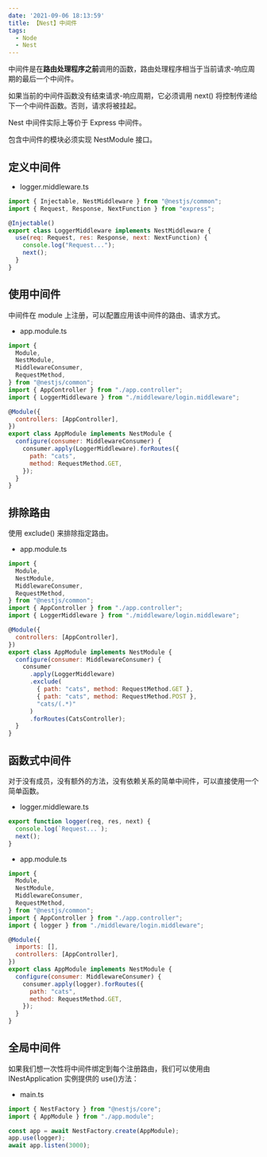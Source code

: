 ```yaml
---
date: '2021-09-06 18:13:59'
title: 【Nest】中间件
tags:
  - Node
  - Nest
---
```


中间件是在**路由处理程序之前**调用的函数，路由处理程序相当于当前请求-响应周期的最后一个中间件。

如果当前的中间件函数没有结束请求-响应周期，它必须调用 next() 将控制传递给下一个中间件函数。否则，请求将被挂起。

Nest 中间件实际上等价于 Express 中间件。

包含中间件的模块必须实现 NestModule 接口。

## 定义中间件

- logger.middleware.ts

```js
import { Injectable, NestMiddleware } from "@nestjs/common";
import { Request, Response, NextFunction } from "express";

@Injectable()
export class LoggerMiddleware implements NestMiddleware {
  use(req: Request, res: Response, next: NextFunction) {
    console.log("Request...");
    next();
  }
}
```

## 使用中间件

中间件在 module 上注册，可以配置应用该中间件的路由、请求方式。

- app.module.ts

```js
import {
  Module,
  NestModule,
  MiddlewareConsumer,
  RequestMethod,
} from "@nestjs/common";
import { AppController } from "./app.controller";
import { LoggerMiddleware } from "./middleware/login.middleware";

@Module({
  controllers: [AppController],
})
export class AppModule implements NestModule {
  configure(consumer: MiddlewareConsumer) {
    consumer.apply(LoggerMiddleware).forRoutes({
      path: "cats",
      method: RequestMethod.GET,
    });
  }
}
```

## 排除路由

使用 exclude() 来排除指定路由。

- app.module.ts

```js
import {
  Module,
  NestModule,
  MiddlewareConsumer,
  RequestMethod,
} from "@nestjs/common";
import { AppController } from "./app.controller";
import { LoggerMiddleware } from "./middleware/login.middleware";

@Module({
  controllers: [AppController],
})
export class AppModule implements NestModule {
  configure(consumer: MiddlewareConsumer) {
    consumer
      .apply(LoggerMiddleware)
      .exclude(
        { path: "cats", method: RequestMethod.GET },
        { path: "cats", method: RequestMethod.POST },
        "cats/(.*)"
      )
      .forRoutes(CatsController);
  }
}
```

## 函数式中间件

对于没有成员，没有额外的方法，没有依赖关系的简单中间件，可以直接使用一个简单函数。

- logger.middleware.ts

```js
export function logger(req, res, next) {
  console.log(`Request...`);
  next();
}
```

- app.module.ts

```js
import {
  Module,
  NestModule,
  MiddlewareConsumer,
  RequestMethod,
} from "@nestjs/common";
import { AppController } from "./app.controller";
import { logger } from "./middleware/login.middleware";

@Module({
  imports: [],
  controllers: [AppController],
})
export class AppModule implements NestModule {
  configure(consumer: MiddlewareConsumer) {
    consumer.apply(logger).forRoutes({
      path: "cats",
      method: RequestMethod.GET,
    });
  }
}
```

## 全局中间件

如果我们想一次性将中间件绑定到每个注册路由，我们可以使用由 INestApplication 实例提供的 use()方法：

- main.ts

```js
import { NestFactory } from "@nestjs/core";
import { AppModule } from "./app.module";

const app = await NestFactory.create(AppModule);
app.use(logger);
await app.listen(3000);
```
